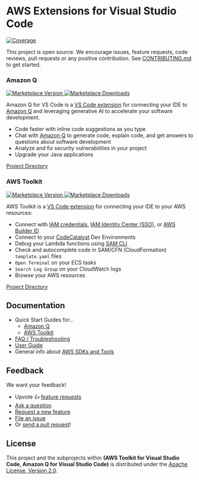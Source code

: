 # AWS Extensions for Visual Studio Code 

[![Coverage](https://img.shields.io/codecov/c/github/aws/aws-toolkit-vscode/master.svg)](https://codecov.io/gh/aws/aws-toolkit-vscode/branch/master)

This project is open source. We encourage issues, feature requests, code reviews, pull requests or
any positive contribution. See [CONTRIBUTING.md](CONTRIBUTING.md) to get started.

### Amazon Q

[![Marketplace Version](https://img.shields.io/vscode-marketplace/v/AmazonWebServices.amazon-q-vscode.svg) ![Marketplace Downloads](https://img.shields.io/vscode-marketplace/d/AmazonWebServices.amazon-q-vscode.svg)](https://marketplace.visualstudio.com/items?itemName=AmazonWebServices.amazon-q-vscode)

Amazon Q for VS Code is a [VS Code extension](https://marketplace.visualstudio.com/itemdetails?itemName=AmazonWebServices.aws-toolkit-vscode) for connecting your IDE to [Amazon Q](https://aws.amazon.com/q/developer/) and leveraging generative AI to accelerate your software development.

-   Code faster with inline code suggestions as you type
-   Chat with [Amazon Q](https://aws.amazon.com/q/developer/) to generate code, explain code, and get answers to questions about software development
-   Analyze and fix security vulnerabilities in your project
-   Upgrade your Java applications

[Project Directory](https://github.com/aws/aws-toolkit-vscode/tree/master/packages/amazonq)

### AWS Toolkit

[![Marketplace Version](https://img.shields.io/vscode-marketplace/v/AmazonWebServices.aws-toolkit-vscode.svg) ![Marketplace Downloads](https://img.shields.io/vscode-marketplace/d/AmazonWebServices.aws-toolkit-vscode.svg)](https://marketplace.visualstudio.com/items?itemName=AmazonWebServices.aws-toolkit-vscode)

AWS Toolkit is a [VS Code extension](https://marketplace.visualstudio.com/itemdetails?itemName=AmazonWebServices.aws-toolkit-vscode) for connecting your IDE to your AWS resources:

-   Connect with [IAM credentials](https://docs.aws.amazon.com/sdkref/latest/guide/access-users.html),
    [IAM Identity Center (SSO)](https://docs.aws.amazon.com/singlesignon/latest/userguide/what-is.html),
    or [AWS Builder ID](https://docs.aws.amazon.com/signin/latest/userguide/differences-aws_builder_id.html)
-   Connect to your [CodeCatalyst](https://codecatalyst.aws/) Dev Environments
-   Debug your Lambda functions using [SAM CLI](https://github.com/aws/aws-sam-cli)
-   Check and autocomplete code in SAM/CFN (CloudFormation) `template.yaml` files
-   `Open Terminal` on your ECS tasks
-   `Search Log Group` on your CloudWatch logs
-   Browse your AWS resources

[Project Directory](https://github.com/aws/aws-toolkit-vscode/tree/master/packages/toolkit)

## Documentation

-   Quick Start Guides for...
    -   [Amazon Q](https://marketplace.visualstudio.com/itemdetails?itemName=AmazonWebServices.amazon-q-vscode)
    -   [AWS Toolkit](https://marketplace.visualstudio.com/itemdetails?itemName=AmazonWebServices.aws-toolkit-vscode)
-   [FAQ / Troubleshooting](./docs/faq-credentials.md)
-   [User Guide](https://docs.aws.amazon.com/console/toolkit-for-vscode/welcome)
-   General info about [AWS SDKs and Tools](https://docs.aws.amazon.com/sdkref/latest/guide/overview.html)

## Feedback

We want your feedback!

-   Upvote 👍 [feature requests](https://github.com/aws/aws-toolkit-vscode/issues?q=is%3Aissue+is%3Aopen+label%3Afeature-request+sort%3Areactions-%2B1-desc)
-   [Ask a question](https://github.com/aws/aws-toolkit-vscode/issues/new?labels=guidance&template=guidance_request.md)
-   [Request a new feature](https://github.com/aws/aws-toolkit-vscode/issues/new?labels=feature-request&template=feature_request.md)
-   [File an issue](https://github.com/aws/aws-toolkit-vscode/issues/new?labels=bug&template=bug_report.md)
-   Or [send a pull request](CONTRIBUTING.md)!

## License

This project and the subprojects within **(AWS Toolkit for Visual Studio Code, Amazon Q for Visual Studio Code)** is distributed under the [Apache License, Version 2.0](https://www.apache.org/licenses/LICENSE-2.0).
